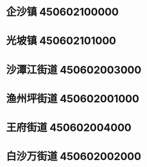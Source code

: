 # 企沙镇 450602100000
# 光坡镇 450602101000
# 沙潭江街道 450602003000
# 渔州坪街道 450602001000
# 王府街道 450602004000
# 白沙万街道 450602002000
